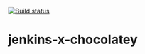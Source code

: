 
[![Build status](https://ci.appveyor.com/api/projects/status/v07mw87474mswiu9)](https://ci.appveyor.com/project/jufab/jenkins-x-chocolatey)


# jenkins-x-chocolatey